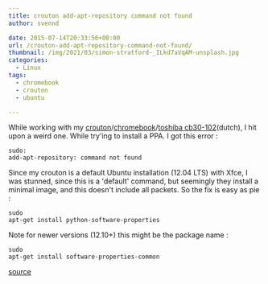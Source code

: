 ```yaml
---
title: crouton add-apt-repository command not found
author: svennd

date: 2015-07-14T20:33:56+00:00
url: /crouton-add-apt-repository-command-not-found/
thumbnail: /img/2021/03/simon-stratford-_ILkd7aVqAM-unsplash.jpg
categories:
  - Linux
tags:
  - chromebook
  - crouton
  - ubuntu

---
```

While working with my [crouton][1]/[chromebook][2]/[toshiba cb30-102][3](dutch), I hit upon a weird one. While try'ing to install a PPA. I got this error :

<code class="EnlighterJSRAW" data-enlighter-language="null">sudo: add-apt-repository: command not found</code>

Since my crouton is a default Ubuntu installation (12.04 LTS) with Xfce, I was stunned, since this is a 'default' command, but seemingly they install a minimal image, and this doesn't include all packets. So the fix is easy as pie :

<code class="EnlighterJSRAW" data-enlighter-language="null">sudo apt-get install python-software-properties</code>

Note for newer versions (12.10+) this might be the package name :

<code class="EnlighterJSRAW" data-enlighter-language="null">sudo apt-get install software-properties-common</code>

[source][4]

 [1]: https://github.com/dnschneid/crouton
 [2]: https://www.google.be/chrome/devices/chromebooks.html
 [3]: http://tweakers.net/productreview/101072/toshiba-cb30-102.html
 [4]: https://muffinresearch.co.uk/ubuntu-add-apt-repository-command-not-found/
